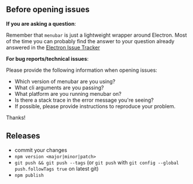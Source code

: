 ## Before opening issues

**If you are asking a question**:

Remember that `menubar` is just a lightweight wrapper around Electron. Most of the time you can probably find the answer to your question already answered in the [Electron Issue Tracker](https://github.com/atom/electron/issues)

**For bug reports/technical issues**:

Please provide the following information when opening issues:

- Which version of menubar are you using?
- What cli arguments are you passing?
- What platform are you running menubar on?
- Is there a stack trace in the error message you're seeing?
- If possible, please provide instructions to reproduce your problem.

Thanks!

## Releases

- commit your changes
- `npm version <major|minor|patch>`
- `git push && git push --tags` (or `git push` with `git config --global push.followTags true` on latest git)
- `npm publish`
